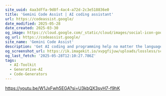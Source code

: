```yaml
---
site_uuid: 4aa3dffa-9d8f-4ac4-a72d-2c3e518836e0
title: 'Gemini Code Assist | AI coding assistant'
url: https://codeassist.google/
date_modified: 2025-05-28
date_created: 2025-03-30
og_image: https://cloud.google.com/_static/cloud/images/social-icon-google-cloud-1200-630.png
og_url: https://codeassist.google/
site_name: 'Gemini Code Assist'
description: 'Get AI coding and programming help no matter the language or platform with Gemini Code Assist from Google.'
og_screenshot_url: https://ik.imagekit.io/xvpgfijuw/uploads/lossless/screenshots/20250528_Gemini-Code-Assist_og_sceenshot_url.jpeg?updatedAt=1748435261627
og_last_fetch: '2025-05-28T12:10:27.786Z'
tags:
  - AI-Toolkit
  - Generative-AI
  - Code-Generators
---
```


https://youtu.be/W1JxFwh5EGA?si=U3kbQX3syH7-f9hK